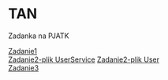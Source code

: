 # TAN
Zadanka na PJATK

[Zadanie1](https://github.com/wiktorowczarek/TAN/blob/main/Zadanie1/Zadanie1.cs) <br>
[Zadanie2-plik UserService](https://github.com/wiktorowczarek/TAN/blob/main/Zadanie2/LegacyApp/UserService.cs)
[Zadanie2-plik User](https://github.com/wiktorowczarek/TAN/blob/main/Zadanie2/LegacyApp/User.cs) <br>
[Zadanie3](https://github.com/wiktorowczarek/TAN/tree/main/Zadanie3)
